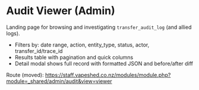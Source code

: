 # Audit Viewer (Admin)

Landing page for browsing and investigating `transfer_audit_log` (and allied logs).

- Filters by: date range, action, entity_type, status, actor, transfer_id/trace_id
- Results table with pagination and quick columns
- Detail modal shows full record with formatted JSON and before/after diff

Route (moved): https://staff.vapeshed.co.nz/modules/module.php?module=_shared/admin/audit&view=viewer
